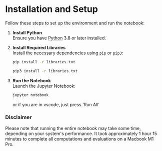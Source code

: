 # Installation and Setup

Follow these steps to set up the environment and run the notebook:

1. **Install Python**  
    Ensure you have [Python](https://www.python.org/) 3.8 or later installed.


2. **Install Required Libraries**  
    Install the necessary dependencies using `pip` or `pip3`:
    ```bash
    pip install -r libraries.txt
    
    pip3 install -r libraries.txt
    ```

3. **Run the Notebook**  
    Launch the Jupyter Notebook:
    ```bash
    jupyter notebook
    ```
    or if you are in vscode, just press 'Run All'

### Disclaimer
Please note that running the entire notebook may take some time, depending on your system's performance. It took approximately 1 hour 15 minutes to complete all computations and evaluations on a Macbook M1 Pro.
